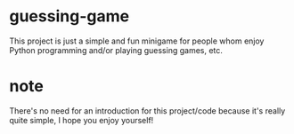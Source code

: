 # guessing-game
This project is just a simple and fun minigame for people whom enjoy Python programming and/or playing guessing games, etc.

# note
There's no need for an introduction for this project/code because it's really quite simple, I hope you enjoy yourself!
